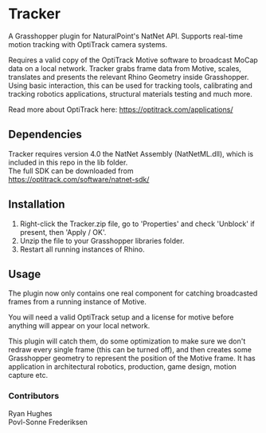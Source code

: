 # Tracker
A Grasshopper plugin for NaturalPoint's NatNet API. Supports real-time motion tracking with OptiTrack camera systems. 

Requires a valid copy of the OptiTrack Motive software to broadcast MoCap data on a local network.
Tracker grabs frame data from Motive, scales, translates and presents the relevant Rhino Geometry inside Grasshopper. Using basic interaction, this can be used for tracking tools, calibrating and tracking robotics applications, structural materials testing and much more.

Read more about OptiTrack here: https://optitrack.com/applications/

## Dependencies
Tracker requires version 4.0 the NatNet Assembly (NatNetML.dll), which is included in this repo in the lib folder.  
The full SDK can be downloaded from https://optitrack.com/software/natnet-sdk/

## Installation
1. Right-click the Tracker.zip file, go to 'Properties' and check 'Unblock' if present, then 'Apply / OK'.
2. Unzip the file to your Grasshopper libraries folder.  
3. Restart all running instances of Rhino.

## Usage
The plugin now only contains one real component for catching broadcasted frames from a running instance of Motive.  

You will need a valid OptiTrack setup and a license for motive before anything will appear on your local network.  

This plugin will catch them, do some optimization to make sure we don't redraw every single frame (this can be turned off), and then creates some Grasshopper geometry to represent the position of the Motive frame. It has application in architectural robotics, production, game design, motion capture etc.

### Contributors
Ryan Hughes  
Povl-Sonne Frederiksen
